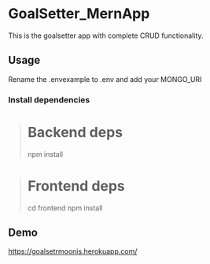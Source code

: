 # GoalSetter_MernApp
This is the goalsetter app with complete CRUD functionality. 
## Usage
Rename the .envexample to .env and add your MONGO_URI
### Install dependencies
># Backend deps
>npm install

># Frontend deps
>cd frontend
>npm install

## Demo
https://goalsetrmoonis.herokuapp.com/
